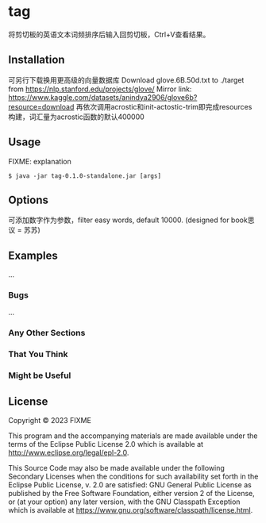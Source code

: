 # tag

将剪切板的英语文本词频排序后输入回剪切板，Ctrl+V查看结果。

## Installation

可另行下载换用更高级的向量数据库
Download glove.6B.50d.txt to ./target from https://nlp.stanford.edu/projects/glove/
Mirror link: https://www.kaggle.com/datasets/anindya2906/glove6b?resource=download
再依次调用acrostic和init-actostic-trim即完成resources构建，词汇量为acrostic函数的默认400000

## Usage

FIXME: explanation

    $ java -jar tag-0.1.0-standalone.jar [args]

## Options

可添加数字作为参数，filter easy words, default 10000. (designed for book思议 = 苏苏)

## Examples

...

### Bugs

...

### Any Other Sections
### That You Think
### Might be Useful

## License

Copyright © 2023 FIXME

This program and the accompanying materials are made available under the
terms of the Eclipse Public License 2.0 which is available at
http://www.eclipse.org/legal/epl-2.0.

This Source Code may also be made available under the following Secondary
Licenses when the conditions for such availability set forth in the Eclipse
Public License, v. 2.0 are satisfied: GNU General Public License as published by
the Free Software Foundation, either version 2 of the License, or (at your
option) any later version, with the GNU Classpath Exception which is available
at https://www.gnu.org/software/classpath/license.html.
